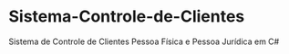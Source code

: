 # Sistema-Controle-de-Clientes
Sistema de Controle de Clientes Pessoa Física e Pessoa Jurídica em C#
